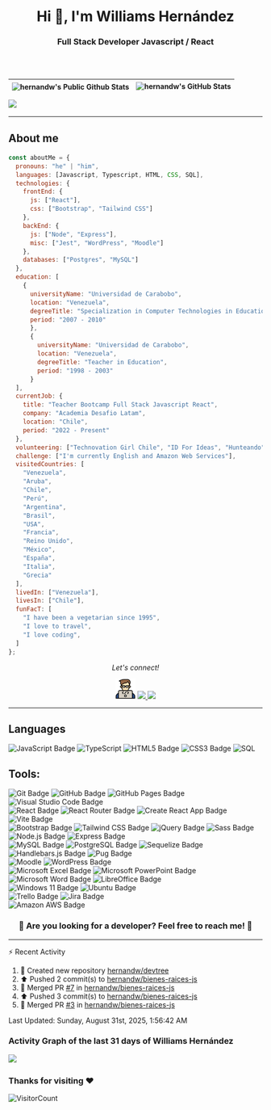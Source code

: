 <h1 align="center">Hi 👋, I'm Williams Hernández</h1>
<h3 align="center">Full Stack Developer Javascript / React</h3><br /><br />

<div align="center">


</div>  

| <img align="center" src="https://streak-stats.demolab.com?user=hernandw&theme=dark&mode=weekly&exclude_days=Sun%2CSat&card_width=450" alt="hernandw's Public Github Stats"> | <img  alt="hernandw's GitHub Stats" src="https://awesome-github-stats.azurewebsites.net/user-stats/hernandw?cardType=github&theme=dark&showIcons=false&preferLogin=false" /> | 
| :--: | :--: |







<p>
  <img width="96%" src="https://github-readme-stats.vercel.app/api/top-langs/?username=hernandw&layout=compact&card_width=400&theme=radical&hide_border=true" />
</p>


<p>
<hr>
  
## About me
  
```javascript
const aboutMe = {
  pronouns: "he" | "him",
  languages: [Javascript, Typescript, HTML, CSS, SQL],
  technologies: {
    frontEnd: {
      js: ["React"],
      css: ["Bootstrap", "Tailwind CSS"]
    },
    backEnd: {
      js: ["Node", "Express"],
      misc: ["Jest", "WordPress", "Moodle"]
    },
    databases: ["Postgres", "MySQL"]
  },
  education: [
    {
      universityName: "Universidad de Carabobo",
      location: "Venezuela",
      degreeTitle: "Specialization in Computer Technologies in Education",
      period: "2007 - 2010"
      },
      {
        universityName: "Universidad de Carabobo",
        location: "Venezuela",
        degreeTitle: "Teacher in Education",
        period: "1998 - 2003"
      }
  ],
  currentJob: {
    title: "Teacher Bootcamp Full Stack Javascript React",
    company: "Academia Desafio Latam",
    location: "Chile",
    period: "2022 - Present"
  },
  volunteering: ["Technovation Girl Chile", "ID For Ideas", "Hunteando"],
  challenge: ["I'm currently English and Amazon Web Services"],
  visitedCountries: [
    "Venezuela",
    "Aruba",
    "Chile",
    "Perú",
    "Argentina",
    "Brasil",
    "USA",
    "Francia",
    "Reino Unido",
    "México",
    "España",
    "Italia",
    "Grecia"
  ],
  livedIn: ["Venezuela"],
  livesIn: ["Chile"],
  funFacT: [
    "I have been a vegetarian since 1995",
    "I love to travel",
    "I love coding",
  ]
};
```

</p>

<p align="center">
  <i>Let's connect!</i>
</p>

  <p align="center">
   <a href="https://www.williamshernandez.com/" title="website" alt="Website"><img src="https://github.com/hernandw/hernandw/blob/master/icons/coding.png" style="width: 40px"></a> 
    <a href="https://www.linkedin.com/in/hernandw/" title="linkedin" alt="Linkedin"><img src="https://cdn-icons-png.flaticon.com/512/145/145807.png" width="35px"</a>
    <a href="mailto:hernandw@gmail.com" title="email" alt="Send me an email"><img src="https://cdn-icons-png.flaticon.com/512/732/732200.png" width="35px"></a>
  </p>

  <hr />

## Languages

![JavaScript Badge](https://img.shields.io/badge/JavaScript-F7DF1E?logo=javascript&logoColor=000&style=flat)
![TypeScript](https://img.shields.io/badge/TypeScript-007ACC?style=for-the-badge&logo=typescript&logoColor=white)
![HTML5 Badge](https://img.shields.io/badge/HTML5-E34F26?logo=html5&logoColor=fff&style=flat)
![CSS3 Badge](https://img.shields.io/badge/CSS3-1572B6?logo=css3&logoColor=fff&style=flat)
![SQL](https://img.shields.io/badge/-SQL-000000?style=flat&logo=sql)

## Tools:
![Git Badge](https://img.shields.io/badge/Git-F05032?logo=git&logoColor=fff&style=flat)
![GitHub Badge](https://img.shields.io/badge/GitHub-181717?logo=github&logoColor=fff&style=flat)
![GitHub Pages Badge](https://img.shields.io/badge/GitHub%20Pages-222?logo=githubpages&logoColor=fff&style=flat)
![Visual Studio Code Badge](https://img.shields.io/badge/Visual%20Studio%20Code-007ACC?logo=visualstudiocode&logoColor=fff&style=flat)<br />
![React Badge](https://img.shields.io/badge/React-61DAFB?logo=react&logoColor=000&style=flat)
![React Router Badge](https://img.shields.io/badge/React%20Router-CA4245?logo=reactrouter&logoColor=fff&style=flat)
![Create React App Badge](https://img.shields.io/badge/Create%20React%20App-09D3AC?logo=createreactapp&logoColor=fff&style=flat)
![Vite Badge](https://img.shields.io/badge/Vite-646CFF?logo=vite&logoColor=fff&style=flat)
<br />
![Bootstrap Badge](https://img.shields.io/badge/Bootstrap-7952B3?logo=bootstrap&logoColor=fff&style=flat)
![Tailwind CSS Badge](https://img.shields.io/badge/Tailwind%20CSS-06B6D4?logo=tailwindcss&logoColor=fff&style=flat)
![jQuery Badge](https://img.shields.io/badge/jQuery-0769AD?logo=jquery&logoColor=fff&style=flat)
![Sass Badge](https://img.shields.io/badge/Sass-C69?logo=sass&logoColor=fff&style=flat) <br />
![Node.js Badge](https://img.shields.io/badge/Node.js-393?logo=nodedotjs&logoColor=fff&style=flat)
![Express Badge](https://img.shields.io/badge/Express-000?logo=express&logoColor=fff&style=flat)<br />
![MySQL Badge](https://img.shields.io/badge/MySQL-4479A1?logo=mysql&logoColor=fff&style=flat)
![PostgreSQL Badge](https://img.shields.io/badge/PostgreSQL-4169E1?logo=postgresql&logoColor=fff&style=flat)
![Sequelize Badge](https://img.shields.io/badge/Sequelize-52B0E7?logo=sequelize&logoColor=fff&style=flat) <br />
![Handlebars.js Badge](https://img.shields.io/badge/Handlebars.js-000?logo=handlebarsdotjs&logoColor=fff&style=flat)
![Pug Badge](https://img.shields.io/badge/Pug-A86454?logo=pug&logoColor=fff&style=flat)<br />
![Moodle](https://img.shields.io/badge/Moodle-000000?style=flat&logo=moodle)
![WordPress Badge](https://img.shields.io/badge/WordPress-21759B?logo=wordpress&logoColor=fff&style=flat)<br />
![Microsoft Excel Badge](https://img.shields.io/badge/Microsoft%20Excel-217346?logo=microsoftexcel&logoColor=fff&style=flat)
![Microsoft PowerPoint Badge](https://img.shields.io/badge/Microsoft%20PowerPoint-B7472A?logo=microsoftpowerpoint&logoColor=fff&style=flat)
![Microsoft Word Badge](https://img.shields.io/badge/Microsoft%20Word-2B579A?logo=microsoftword&logoColor=fff&style=flat)
![LibreOffice Badge](https://img.shields.io/badge/LibreOffice-18A303?logo=libreoffice&logoColor=fff&style=flat)<br />
![Windows 11 Badge](https://img.shields.io/badge/Windows%2011-0078D4?logo=windows11&logoColor=fff&style=flat)
![Ubuntu Badge](https://img.shields.io/badge/Ubuntu-E95420?logo=ubuntu&logoColor=fff&style=flat)<br />
![Trello Badge](https://img.shields.io/badge/Trello-0052CC?logo=trello&logoColor=fff&style=flat)
![Jira Badge](https://img.shields.io/badge/Jira-0052CC?logo=jira&logoColor=fff&style=flat)<br />
![Amazon AWS Badge](https://img.shields.io/badge/Amazon%20AWS-232F3E?logo=amazonaws&logoColor=fff&style=flat)


<h3 align="center"> 🎨 Are you looking for a developer? Feel free to reach me! 🎨 </h3>
<hr>

⚡ Recent Activity

<!--RECENT_ACTIVITY:start-->
1. 📔 Created new repository [hernandw/devtree](https://github.com/hernandw/devtree)<br>
2. ⬆️ Pushed 2 commit(s) to [hernandw/bienes-raices-js](https://github.com/hernandw/bienes-raices-js)<br>
3. 🎉 Merged PR [#7](https://github.com/hernandw/bienes-raices-js/pull/7) in [hernandw/bienes-raices-js](https://github.com/hernandw/bienes-raices-js)<br>
4. ⬆️ Pushed 3 commit(s) to [hernandw/bienes-raices-js](https://github.com/hernandw/bienes-raices-js)<br>
5. 🎉 Merged PR [#3](https://github.com/hernandw/bienes-raices-js/pull/3) in [hernandw/bienes-raices-js](https://github.com/hernandw/bienes-raices-js)<br>
<!--RECENT_ACTIVITY:end-->
<!--RECENT_ACTIVITY:last_update-->
Last Updated: Sunday, August 31st, 2025, 1:56:42 AM
<!--RECENT_ACTIVITY:last_update_end-->


### Activity Graph of the last 31 days of Williams Hernández
<img src="https://github-readme-activity-graph.vercel.app/graph?username=hernandw&custom_title=Williams%20Hernandez%20Activity%20Graph&hide_border=true&theme=tokyo-night&title_color=FFFFFF&area=true&radius=6&point=FFFFFF&color=FFFFFF"/>


### Thanks for visiting :heart:
![VisitorCount](https://profile-counter.glitch.me/hernandw/count.svg)


